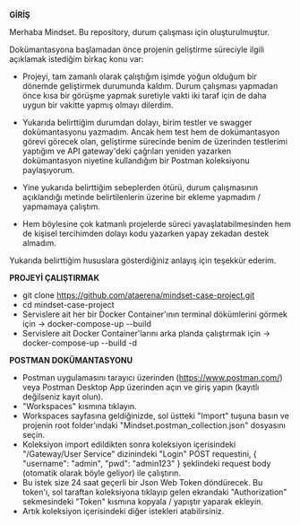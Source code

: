 **GİRİŞ**

Merhaba Mindset. Bu repository, durum çalışması için oluşturulmuştur.

Dokümantasyona başlamadan önce projenin geliştirme süreciyle ilgili açıklamak istediğim birkaç konu var:

- Projeyi, tam zamanlı olarak çalıştığım işimde yoğun olduğum bir dönemde geliştirmek durumunda kaldım. Durum çalışması yapmadan önce kısa bir görüşme yapmak suretiyle vakti iki taraf için de daha uygun bir vakitte yapmış olmayı dilerdim. 

- Yukarıda belirttiğim durumdan dolayı, birim testler ve swagger dokümantasyonu yazmadım. Ancak hem test hem de dokümantasyon görevi görecek olan, geliştirme sürecinde benim de üzerinden testlerimi yaptığım ve API gateway'deki çağrıları yeniden yazarken dokümantasyon niyetine kullandığım bir Postman koleksiyonu paylaşıyorum.

- Yine yukarıda belirttiğim sebeplerden ötürü, durum çalışmasının açıklandığı metinde belirtilenlerin üzerine bir ekleme yapmadım / yapmamaya çalıştım.

- Hem böylesine çok katmanlı projelerde süreci yavaşlatabilmesinden hem de kişisel tercihimden dolayı kodu yazarken yapay zekadan destek almadım.

Yukarıda belirttiğim hususlara gösterdiğiniz anlayış için teşekkür ederim.

**PROJEYİ ÇALIŞTIRMAK**

- git clone https://github.com/ataerena/mindset-case-project.git
- cd mindset-case-project
- Servislere ait her bir Docker Container'ının terminal dökümlerini görmek için -> docker-compose-up --build
- Servislere ait Docker Container'larını arka planda çalıştırmak için -> docker-compose-up --build -d

**POSTMAN DOKÜMANTASYONU**

- Postman uygulamasını tarayıcı üzerinden (https://www.postman.com/) veya Postman Desktop App üzerinden açın ve giriş yapın (kayıtlı değilseniz kayıt olun).
- "Workspaces" kısmına tıklayın.
- Workspaces sayfasına geldiğinizde, sol üstteki "Import" tuşuna basın ve projenin root folder'ındaki "Mindset.postman_collection.json" dosyasını seçin.
- Koleksiyon import edildikten sonra koleksiyon içerisindeki "/Gateway/User Service" dizinindeki "Login" POST requestini, { "username": "admin", "pwd": "admin123" } şeklindeki request body (otomatik olarak böyle geliyor) ile çalıştırın.
- Bu istek size 24 saat geçerli bir Json Web Token döndürecek. Bu token'ı, sol taraftan koleksiyona tıklayıp gelen ekrandaki "Authorization" sekmesindeki "Token" kısmına kopyala / yapıştır yaparak ekleyin.
- Artık koleksiyon içerisindeki diğer istekleri atabilirsiniz.